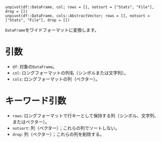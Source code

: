 ```
unpivot(df::DataFrame, col; rows = [], notsort = ["Stats", "File"], drop = [])
unpivot(df::DataFrame, cols::AbstractVector; rows = [], notsort = ["Stats", "File"], drop = [])
```

`DataFrame`をワイドフォーマットに変換します。

# 引数

  * `df`: 対象の`DataFrame`。
  * `col`: ロングフォーマットの列名（シンボルまたは文字列）。
  * `cols`: ロングフォーマットの列（ベクター）。

# キーワード引数

  * `rows`: ロングフォーマットで行キーとして保持する列（シンボル、文字列、またはベクター）。
  * `notsort`: 列（ベクター）；これらの列でソートしない。
  * `drop`: 列（ベクター）；これらの列を削除する。
